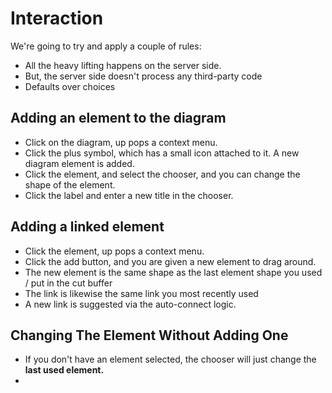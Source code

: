 # Interaction

We're going to try and apply a couple of rules:

 - All the heavy lifting happens on the server side.
 - But, the server side doesn't process any third-party code
 - Defaults over choices
 
## Adding an element to the diagram

- Click on the diagram, up pops a context menu.
- Click the plus symbol, which has a small icon attached to it.  A new diagram element is added.
- Click the element, and select the chooser, and you can change the shape of the element.
- Click the label and enter a new title in the chooser.

## Adding a linked element

- Click the element, up pops a context menu.
- Click the add button, and you are given a new element to drag around.
- The new element is the same shape as the last element shape you used / put in the cut buffer
- The link is likewise the same link you most recently used
- A new link is suggested via the auto-connect logic.

## Changing The Element Without Adding One

- If you don't have an element selected, the chooser will just change the **last used element.**
- 
